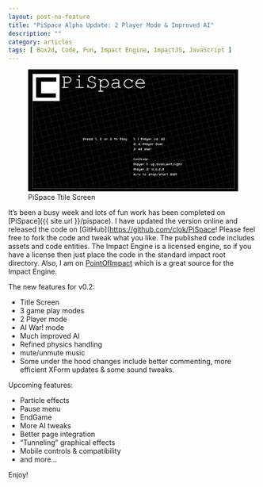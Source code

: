 ```yaml
---
layout: post-no-feature
title: "PiSpace Alpha Update: 2 Player Mode & Improved AI"
description: ""
category: articles
tags: [ Box2d, Code, Fun, Impact Engine, ImpactJS, JavaScript ]
---
```


<figure>
  <img src="/images/pispace_2.png">
  <figcaption>PiSpace Ttile Screen</figcaption>
</figure>

It’s been a busy week and lots of fun work has been completed on [PiSpace]({{ site.url }}/pispace). I have updated the version online and released the code on [GitHub](https://github.com/clok/PiSpace! Please feel free to fork the code and tweak what you like. The published code includes assets and code entities. The Impact Engine is a licensed engine, so if you have a license then just place the code in the standard impact root directory. Also, I am on [PointOfImpact](http://www.pointofimpactjs.com/games/view/34/pispace) which is a great source for the Impact Engine.

The new features for v0.2:

* Title Screen
* 3 game play modes
* 2 Player mode
* AI War! mode
* Much improved AI
* Refined physics handling
* mute/unmute music
* Some under the hood changes include better commenting, more efficient XForm updates & some sound tweaks.

Upcoming features:

* Particle effects
* Pause menu
* EndGame
* More AI tweaks
* Better page integration
* “Tunneling” graphical effects
* Mobile controls & compatibility
* and more…

Enjoy!